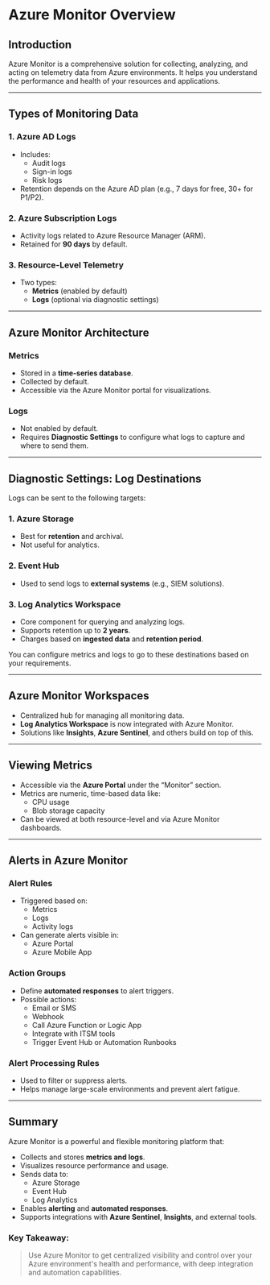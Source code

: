 # Azure Monitor Overview

## Introduction

Azure Monitor is a comprehensive solution for collecting, analyzing, and acting on telemetry data from Azure environments. It helps you understand the performance and health of your resources and applications.

---

## Types of Monitoring Data

### 1. **Azure AD Logs**
- Includes:
  - Audit logs
  - Sign-in logs
  - Risk logs
- Retention depends on the Azure AD plan (e.g., 7 days for free, 30+ for P1/P2).

### 2. **Azure Subscription Logs**
- Activity logs related to Azure Resource Manager (ARM).
- Retained for **90 days** by default.

### 3. **Resource-Level Telemetry**
- Two types:
  - **Metrics** (enabled by default)
  - **Logs** (optional via diagnostic settings)

---

## Azure Monitor Architecture

### Metrics
- Stored in a **time-series database**.
- Collected by default.
- Accessible via the Azure Monitor portal for visualizations.

### Logs
- Not enabled by default.
- Requires **Diagnostic Settings** to configure what logs to capture and where to send them.

---

## Diagnostic Settings: Log Destinations

Logs can be sent to the following targets:

### 1. **Azure Storage**
- Best for **retention** and archival.
- Not useful for analytics.

### 2. **Event Hub**
- Used to send logs to **external systems** (e.g., SIEM solutions).

### 3. **Log Analytics Workspace**
- Core component for querying and analyzing logs.
- Supports retention up to **2 years**.
- Charges based on **ingested data** and **retention period**.

You can configure metrics and logs to go to these destinations based on your requirements.

---

## Azure Monitor Workspaces

- Centralized hub for managing all monitoring data.
- **Log Analytics Workspace** is now integrated with Azure Monitor.
- Solutions like **Insights**, **Azure Sentinel**, and others build on top of this.

---

## Viewing Metrics

- Accessible via the **Azure Portal** under the “Monitor” section.
- Metrics are numeric, time-based data like:
  - CPU usage
  - Blob storage capacity
- Can be viewed at both resource-level and via Azure Monitor dashboards.

---

## Alerts in Azure Monitor

### Alert Rules
- Triggered based on:
  - Metrics
  - Logs
  - Activity logs
- Can generate alerts visible in:
  - Azure Portal
  - Azure Mobile App

### Action Groups
- Define **automated responses** to alert triggers.
- Possible actions:
  - Email or SMS
  - Webhook
  - Call Azure Function or Logic App
  - Integrate with ITSM tools
  - Trigger Event Hub or Automation Runbooks

### Alert Processing Rules
- Used to filter or suppress alerts.
- Helps manage large-scale environments and prevent alert fatigue.

---

## Summary

Azure Monitor is a powerful and flexible monitoring platform that:

- Collects and stores **metrics and logs**.
- Visualizes resource performance and usage.
- Sends data to:
  - Azure Storage
  - Event Hub
  - Log Analytics
- Enables **alerting** and **automated responses**.
- Supports integrations with **Azure Sentinel**, **Insights**, and external tools.

### Key Takeaway:
> Use Azure Monitor to get centralized visibility and control over your Azure environment's health and performance, with deep integration and automation capabilities.

